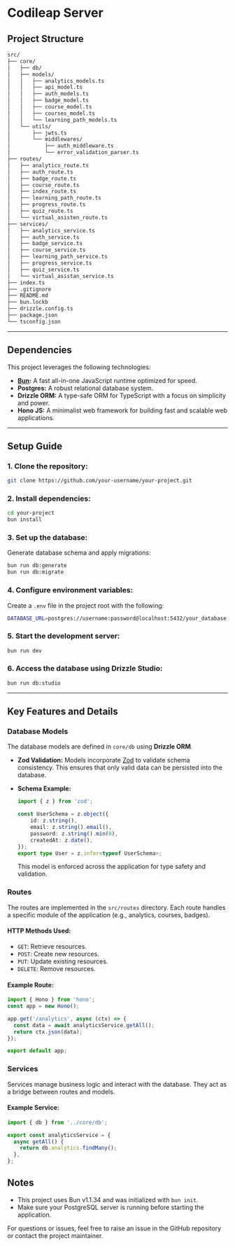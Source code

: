# Codileap Server

## Project Structure

```bash
src/
├── core/
│   ├── db/
│   ├── models/
│   │   ├── analytics_models.ts
│   │   ├── api_model.ts
│   │   ├── auth_models.ts
│   │   ├── badge_model.ts
│   │   ├── course_model.ts
│   │   ├── courses_model.ts
│   │   └── learning_path_models.ts
│   └── utils/
│       ├── jwts.ts
│       └── middlewares/
│           ├── auth_middleware.ts
│           └── error_validation_parser.ts
├── routes/
│   ├── analytics_route.ts
│   ├── auth_route.ts
│   ├── badge_route.ts
│   ├── course_route.ts
│   ├── index_route.ts
│   ├── learning_path_route.ts
│   ├── progress_route.ts
│   ├── quiz_route.ts
│   └── virtual_asisten_route.ts
├── services/
│   ├── analytics_service.ts
│   ├── auth_service.ts
│   ├── badge_service.ts
│   ├── course_service.ts
│   ├── learning_path_service.ts
│   ├── progress_service.ts
│   ├── quiz_service.ts
│   └── virtual_asistan_service.ts
├── index.ts
├── .gitignore
├── README.md
├── bun.lockb
├── drizzle.config.ts
├── package.json
└── tsconfig.json
```

---

## Dependencies

This project leverages the following technologies:

- **[Bun](https://bun.sh):** A fast all-in-one JavaScript runtime optimized for speed.
- **Postgres:** A robust relational database system.
- **Drizzle ORM:** A type-safe ORM for TypeScript with a focus on simplicity and power.
- **Hono JS:** A minimalist web framework for building fast and scalable web applications.

---

## Setup Guide

### 1. Clone the repository:
```bash
git clone https://github.com/your-username/your-project.git
```

### 2. Install dependencies:
```bash
cd your-project
bun install
```

### 3. Set up the database:

Generate database schema and apply migrations:
```bash
bun run db:generate
bun run db:migrate
```

### 4. Configure environment variables:

Create a `.env` file in the project root with the following:
```bash
DATABASE_URL=postgres://username:password@localhost:5432/your_database
```

### 5. Start the development server:
```bash
bun run dev
```

### 6. Access the database using Drizzle Studio:
```bash
bun run db:studio
```

---

## Key Features and Details

### **Database Models**
The database models are defined in `core/db` using **Drizzle ORM**.

- **Zod Validation:** Models incorporate [Zod](https://zod.dev/) to validate schema consistency. This ensures that only valid data can be persisted into the database.
- **Schema Example:**

  ```typescript
  import { z } from 'zod';

  const UserSchema = z.object({
      id: z.string(),
      email: z.string().email(),
      password: z.string().min(8),
      createdAt: z.date(),
  });
  export type User = z.infer<typeof UserSchema>;
  ```

  This model is enforced across the application for type safety and validation.

### **Routes**
The routes are implemented in the `src/routes` directory. Each route handles a specific module of the application (e.g., analytics, courses, badges).

#### HTTP Methods Used:
- `GET`: Retrieve resources.
- `POST`: Create new resources.
- `PUT`: Update existing resources.
- `DELETE`: Remove resources.

#### Example Route:
```typescript
import { Hono } from 'hono';
const app = new Hono();

app.get('/analytics', async (ctx) => {
  const data = await analyticsService.getAll();
  return ctx.json(data);
});

export default app;
```

### **Services**
Services manage business logic and interact with the database. They act as a bridge between routes and models.

#### Example Service:
```typescript
import { db } from '../core/db';

export const analyticsService = {
  async getAll() {
    return db.analytics.findMany();
  },
};
```


## Notes
- This project uses Bun v1.1.34 and was initialized with `bun init`.
- Make sure your PostgreSQL server is running before starting the application.

For questions or issues, feel free to raise an issue in the GitHub repository or contact the project maintainer.

